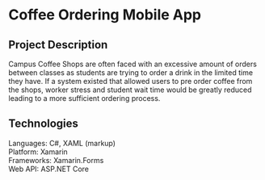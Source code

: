 # Coffee Ordering Mobile App
## Project Description
Campus Coffee Shops are often faced with an excessive amount of orders between classes as students are trying to order a drink in the limited time they have. If a system existed that allowed users to pre order coffee from the shops, worker stress and student wait time would be greatly reduced leading to a more sufficient ordering process.

## Technologies
Languages: C#, XAML (markup) <br>
Platform: Xamarin <br>
Frameworks: Xamarin.Forms <br>
Web API: ASP.NET Core <br>



